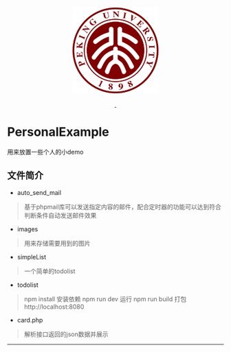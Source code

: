 <p align="center">
  <img src="https://github.com/haohaitao/PersonalExample/raw/master/images/logo.png" alt="" width=200>
</p>
<p align="center">
  <a href="https://github.com/haohaitao/PersonalExample">
     <img src="https://img.shields.io/badge/language-vue.js-blue.svg" alt="">
  <a href="https://github.com/haohaitao/PersonalExample/blob/master/LICENSE">
     <img src="https://img.shields.io/github/license/LeachZhou/blog.svg" alt="">
  </a>
</p>

# PersonalExample
用来放置一些个人的小demo
## 文件简介
+ auto_send_mail
> 基于phpmail库可以发送指定内容的邮件，配合定时器的功能可以达到符合判断条件自动发送邮件效果
+ images
> 用来存储需要用到的图片
+ simpleList
> 一个简单的todolist
+ todolist
> npm install    安装依赖
      npm run dev    运行
      npm run build  打包
      http://localhost:8080
+ card.php
> 解析接口返回的json数据并展示

- - -